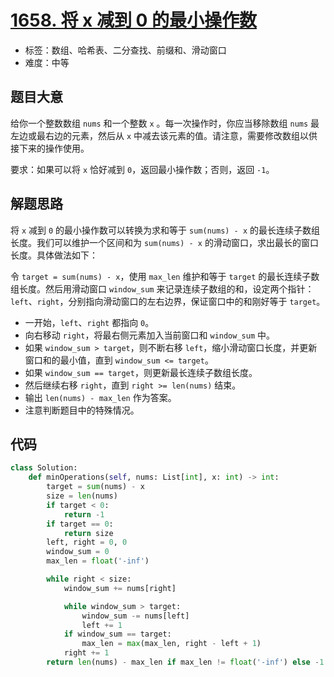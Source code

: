 # [1658. 将 x 减到 0 的最小操作数](https://leetcode-cn.com/problems/minimum-operations-to-reduce-x-to-zero/)

- 标签：数组、哈希表、二分查找、前缀和、滑动窗口
- 难度：中等

## 题目大意

给你一个整数数组 `nums` 和一个整数 `x` 。每一次操作时，你应当移除数组 `nums` 最左边或最右边的元素，然后从 `x` 中减去该元素的值。请注意，需要修改数组以供接下来的操作使用。

要求：如果可以将 `x` 恰好减到 `0`，返回最小操作数；否则，返回 `-1`。

## 解题思路

将 `x` 减到 `0` 的最小操作数可以转换为求和等于 `sum(nums) - x` 的最长连续子数组长度。我们可以维护一个区间和为 `sum(nums) - x` 的滑动窗口，求出最长的窗口长度。具体做法如下：

令 `target = sum(nums) - x`，使用 `max_len` 维护和等于 `target` 的最长连续子数组长度。然后用滑动窗口 `window_sum` 来记录连续子数组的和，设定两个指针：`left`、`right`，分别指向滑动窗口的左右边界，保证窗口中的和刚好等于 `target`。

- 一开始，`left`、`right` 都指向 `0`。
- 向右移动 `right`，将最右侧元素加入当前窗口和 `window_sum` 中。
- 如果 `window_sum > target`，则不断右移 `left`，缩小滑动窗口长度，并更新窗口和的最小值，直到 `window_sum <= target`。
- 如果 `window_sum == target`，则更新最长连续子数组长度。
- 然后继续右移 `right`，直到 `right >= len(nums)` 结束。
- 输出 `len(nums) - max_len` 作为答案。
- 注意判断题目中的特殊情况。

## 代码

```Python
class Solution:
    def minOperations(self, nums: List[int], x: int) -> int:
        target = sum(nums) - x
        size = len(nums)
        if target < 0:
            return -1
        if target == 0:
            return size
        left, right = 0, 0
        window_sum = 0
        max_len = float('-inf')

        while right < size:
            window_sum += nums[right]

            while window_sum > target:
                window_sum -= nums[left]
                left += 1
            if window_sum == target:
                max_len = max(max_len, right - left + 1)
            right += 1
        return len(nums) - max_len if max_len != float('-inf') else -1
```

